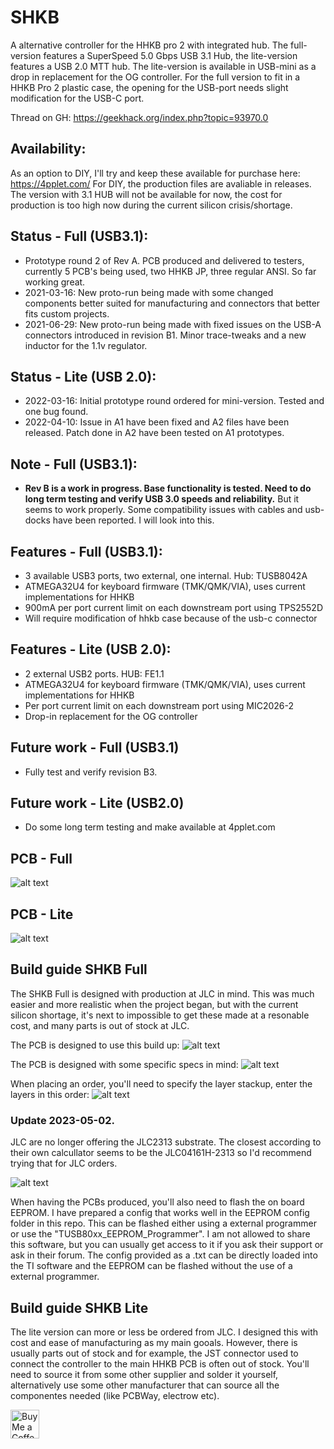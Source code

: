 # SHKB
A alternative controller for the HHKB pro 2 with integrated hub. The full-version features a SuperSpeed 5.0 Gbps USB 3.1 Hub, the lite-version features a USB 2.0 MTT hub. The lite-version is available in USB-mini as a drop in replacement for the OG controller. For the full version to fit in a HHKB Pro 2 plastic case, the opening for the USB-port needs slight modification for the USB-C port.

Thread on GH: https://geekhack.org/index.php?topic=93970.0

## Availability:
As an option to DIY, I'll try and keep these available for purchase here: https://4pplet.com/ For DIY, the production files are avaliable in releases. The version with 3.1 HUB will not be available for now, the cost for production is too high now during the current silicon crisis/shortage.

## Status - Full (USB3.1):
- Prototype round 2 of Rev A. PCB produced and delivered to testers, currently 5 PCB's being used, two HHKB JP, three regular ANSI. So far working great.
- 2021-03-16: New proto-run being made with some changed components better suited for manufacturing and connectors that better fits custom projects.
- 2021-06-29: New proto-run being made with fixed issues on the USB-A connectors introduced in revision B1. Minor trace-tweaks and a new inductor for the 1.1v regulator.

## Status - Lite (USB 2.0):
- 2022-03-16: Initial prototype round ordered for mini-version. Tested and one bug found. 
- 2022-04-10: Issue in A1 have been fixed and A2 files have been released. Patch done in A2 have been tested on A1 prototypes.

## **Note - Full (USB3.1):**
- **Rev B is a work in progress. Base functionality is tested. Need to do long term testing and verify USB 3.0 speeds and reliability.** But it seems to work properly. Some compatibility issues with cables and usb-docks have been reported. I will look into this.

## Features - Full (USB3.1):
- 3 available USB3 ports, two external, one internal. Hub: TUSB8042A
- ATMEGA32U4 for keyboard firmware (TMK/QMK/VIA), uses current implementations for HHKB
- 900mA per port current limit on each downstream port using TPS2552D
- Will require modification of hhkb case because of the usb-c connector

## Features - Lite (USB 2.0):
- 2 external USB2 ports. HUB: FE1.1
- ATMEGA32U4 for keyboard firmware (TMK/QMK/VIA), uses current implementations for HHKB
- Per port current limit on each downstream port using MIC2026-2
- Drop-in replacement for the OG controller

## Future work - Full (USB3.1)
- Fully test and verify revision B3.

## Future work - Lite (USB2.0)
- Do some long term testing and make available at 4pplet.com

## PCB - Full
![alt text](./readme-images/shkb_b3.jpg "Altium 3D")

## PCB - Lite
![alt text](./readme-images/shkb_lite_mini_a2.jpg "Altium 3D")

## Build guide SHKB Full
The SHKB Full is designed with production at JLC in mind. This was much easier and more realistic when the project began, but with the current silicon shortage, it's next to impossible to get these made at a resonable cost, and many parts is out of stock at JLC.

The PCB is designed to use this build up:
![alt text](./readme-images/JLC2313.jpg "JLC2313")

The PCB is designed with some specific specs in mind:
![alt text](./readme-images/JLC_specs.jpg "JLC2313")

When placing an order, you'll need to specify the layer stackup, enter the layers in this order:
![alt text](./readme-images/JLC_stackup.jpg "JLC2313")

### Update 2023-05-02.
JLC are no longer offering the JLC2313 substrate. The closest according to their own calcullator seems to be the JLC04161H-2313 so I'd recommend trying that for JLC orders.

![alt text](./readme-images/stackup_update.jpg "JLC04161H-2313")

When having the PCBs produced, you'll also need to flash the on board EEPROM. I have prepared a config that works well in the EEPROM config folder in this repo. This can be flashed either using a external programmer or use the "TUSB80xx_EEPROM_Programmer". I am not allowed to share this software, but you can usually get access to it if you ask their support or ask in their forum. The config provided as a .txt can be directly loaded into the TI software and the EEPROM can be flashed without the use of a external programmer.

## Build guide SHKB Lite
The lite version can more or less be ordered from JLC. I designed this with cost and ease of manufacturing as my main gooals. However, there is usually parts out of stock and for example, the JST connector used to connect the controller to the main HHKB PCB is often out of stock. You'll need to source it from some other supplier and solder it yourself, alternatively use some other manufacturer that can source all the componentes needed (like PCBWay, electrow etc).


<a href='https://ko-fi.com/4pplet' target='_blank'><img height='35' style='border:0px;height:46px;' src='https://az743702.vo.msecnd.net/cdn/kofi3.png?v=0' border='0' alt='Buy Me a Coffee at ko-fi.com' />
